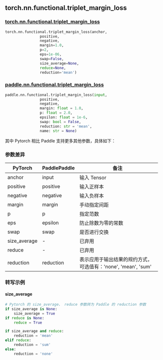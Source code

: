 ## torch.nn.functional.triplet_margin_loss

### [torch.nn.functional.triplet_margin_loss](https://pytorch.org/docs/stable/generated/torch.nn.functional.triplet_margin_loss.html?highlight=triplet_margin_loss#torch.nn.functional.triplet_margin_loss)

```python
torch.nn.functional.triplet_margin_loss(anchor, 
                positive, 
                negative, 
                margin=1.0, 
                p=2, 
                eps=1e-06, 
                swap=False, 
                size_average=None, 
                reduce=None, 
                reduction='mean')
```

### [paddle.nn.functional.triplet_margin_loss](https://www.paddlepaddle.org.cn/documentation/docs/zh/api/paddle/nn/functional/triplet_margin_loss_cn.html)

```python
paddle.nn.functional.triplet_margin_loss(input, 
                positive, 
                negative, 
                margin: float = 1.0, 
                p: float = 2.0, 
                epsilon: float = 1e-6, 
                swap: bool = False, 
                reduction: str = 'mean', 
                name: str = None)
```

其中 Pytorch 相⽐ Paddle ⽀持更多其他参数，具体如下：
### 参数差异
| PyTorch       | PaddlePaddle | 备注                                                   |
| ------------- | ------------ | ------------------------------------------------------ |
| anchor          | input         | 输入 Tensor                                     |
| positive          | positive         | 输入正样本                                 |
| negative          | negative         | 输入负样本                                     |
| margin          | margin         |  手动指定间距                                  |
| p          | p         | 指定范数                                 |
| eps          | epsilon         | 防止除数为零的常数                                  |
| swap          | swap         | 是否进行交换                                  |
| size_average          | -         | 已弃用                                      |
| reduce          | -         | 已弃用                                     |
| reduction          | reduction         | 表示应用于输出结果的规约方式，可选值有：'none', 'mean', 'sum'                         |

### 转写示例
#### size_average
```python
# Pytorch 的 size_average、 reduce 参数转为 Paddle 的 reduction 参数
if size_average is None:
    size_average = True
if reduce is None:
    reduce = True

if size_average and reduce:
    reduction = 'mean'
elif reduce:
    reduction = 'sum'
else:
    reduction = 'none'
```
